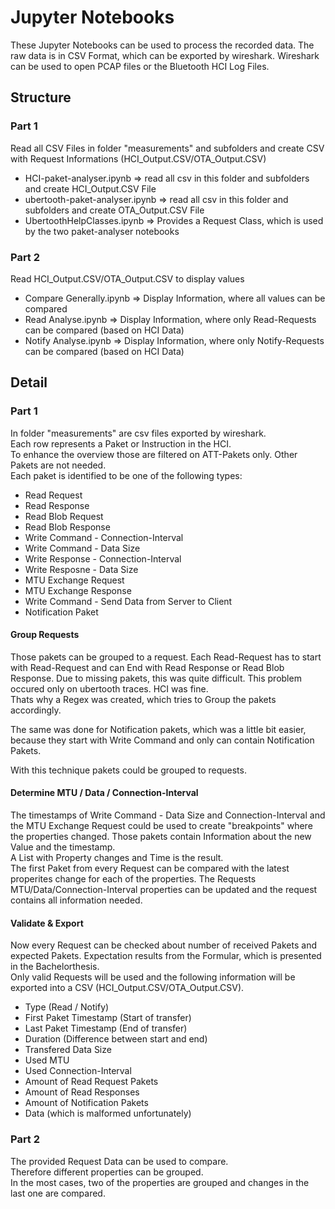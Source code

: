 # Jupyter Notebooks
These Jupyter Notebooks can be used to process the recorded data.
The raw data is in CSV Format, which can be exported by wireshark. Wireshark can be used to open PCAP files or the Bluetooth HCI Log Files.

## Structure
### Part 1
Read all CSV Files in folder "measurements" and subfolders and create CSV with Request Informations (HCI_Output.CSV/OTA_Output.CSV)
- HCI-paket-analyser.ipynb => read all csv in this folder and subfolders and create HCI_Output.CSV File
- ubertooth-paket-analyser.ipynb => read all csv in this folder and subfolders and create OTA_Output.CSV File
- UbertoothHelpClasses.ipynb => Provides a Request Class, which is used by the two paket-analyser notebooks
### Part 2
Read HCI_Output.CSV/OTA_Output.CSV to display values
- Compare Generally.ipynb => Display Information, where all values can be compared
- Read Analyse.ipynb => Display Information, where only Read-Requests can be compared (based on HCI Data)
- Notify Analyse.ipynb => Display Information, where only Notify-Requests can be compared (based on HCI Data)

## Detail
### Part 1
In folder "measurements" are csv files exported by wireshark.  
Each row represents a Paket or Instruction in the HCI.  
To enhance the overview those are filtered on ATT-Pakets only. Other Pakets are not needed.  
Each paket is identified to be one of the following types:
- Read Request
- Read Response
- Read Blob Request
- Read Blob Response
- Write Command - Connection-Interval
- Write Command - Data Size
- Write Response - Connection-Interval
- Write Resposne - Data Size
- MTU Exchange Request
- MTU Exchange Response
- Write Command - Send Data from Server to Client
- Notification Paket 

#### Group Requests
Those pakets can be grouped to a request. Each Read-Request has to start with Read-Request and can End with Read Response or Read Blob Response. Due to missing pakets, this was quite difficult. This problem occured only on ubertooth traces. HCI was fine.  
Thats why a Regex was created, which tries to Group the pakets accordingly.

The same was done for Notification pakets, which was a little bit easier, because they start with Write Command and only can contain Notification Pakets.

With this technique pakets could be grouped to requests.
#### Determine MTU / Data / Connection-Interval
The timestamps of Write Command - Data Size and Connection-Interval and the MTU Exchange Request could be used to create "breakpoints" where the properties changed. Those pakets contain Information about the new Value and the timestamp.  
A List with Property changes and Time is the result.  
The first Paket from every Request can be compared with the latest properites change for each of the properties. The Requests MTU/Data/Connection-Interval properties can be updated and the request contains all information needed.

#### Validate & Export
Now every Request can be checked about number of received Pakets and expected Pakets. Expectation results from the Formular, which is presented in the Bachelorthesis.  
Only valid Requests will be used and the following information will be exported into a CSV (HCI_Output.CSV/OTA_Output.CSV).
- Type (Read / Notify)
- First Paket Timestamp (Start of transfer)
- Last Paket Timestamp (End of transfer)
- Duration (Difference between start and end)
- Transfered Data Size
- Used MTU
- Used Connection-Interval
- Amount of Read Request Pakets
- Amount of Read Responses
- Amount of Notification Pakets
- Data (which is malformed unfortunately)

### Part 2
The provided Request Data can be used to compare.  
Therefore different properties can be grouped.  
In the most cases, two of the properties are grouped and changes in the last one are compared.  

